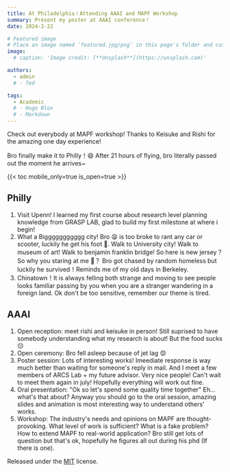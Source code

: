 ```yaml
---
title: At Philadelphia！Attending AAAI and MAPF Workshop
summary: Present my poster at AAAI conference！
date: 2024-2-22

# Featured image
# Place an image named `featured.jpg/png` in this page's folder and customize its options here.
image:
  # caption: 'Image credit: [**Unsplash**](https://unsplash.com)'

authors:
  - admin
  # - Ted

tags:
  - Academic
  # - Hugo Blox
  # - Markdown
---
```


Check out everybody at MAPF workshop! Thanks to Keisuke and Rishi for the amazing one day experience!

Bro finally make it to Philly！😄 After 21 hours of flying, bro literally passed out the moment he arrives~

{{< toc mobile_only=true is_open=true >}}

## Philly

<!-- 1. The Hugo Blox website builder for Hugo, along with its starter templates, is designed for professional creators, educators, and teams/organizations - although it can be used to create any kind of site
2. The template can be modified and customised to suit your needs. It's a good platform for anyone looking to take control of their data and online identity whilst having the convenience to start off with a **no-code solution (write in Markdown and customize with YAML parameters)** and having **flexibility to later add even deeper personalization with HTML and CSS**
3. You can work with all your favourite tools and apps with hundreds of plugins and integrations to speed up your workflows, interact with your readers, and much more -->

1. Visit Upenn! I learned my first course about research level planning knowledge from GRASP LAB,  glad to build my first milestone at where i begin!
2. What a Biggggggggggg city! Bro 😩 is too broke to rant any car or scooter, luckily he get his foot 🏃‍. Walk to University city! Walk to museum of art! Walk to benjamin franklin bridge! So here is new jersey？So why you staring at me 🥧？ Bro got chased by random homeless but luckily he survived！Reminds me of my old days in Berkeley.
3. Chinatown！It is always felling both strange and moving to see people looks familiar passing by you when you are a stranger wandering in a foreign land. Ok don't be too sensitive, remember our theme is tired.


## AAAI

1. Open reception: meet rishi and keisuke in person! Still suprised to have somebody understanding what my research is about! But the food sucks 😔
2. Open ceremony: Bro fell asleep because of jet lag 😟
3. Poster session: Lots of interesting works! Imeediate response is way much better than waiting for someone's reply in mail. And I meet a few members of ARCS Lab + my future advisor. Very nice people! Can't wait to meet them again in july! Hopefully everything will work out fine.
4. Oral presentation: "Ok so let's spend some quality time together" Eh... what's that about? Anyway you should go to the oral session, amazing slides and animation is most interesting way to understand others' works.
5. Workshop: The industry's needs and opinions on MAPF ​​are thought-provoking. What level of work is sufficient? What is a fake problem? How to extend MAPF to real-world application? Bro still get lots of question but that's ok, hopefully he figures all out during his phd (If there is one).


<!-- ## Short trip at Princeton and Chicago

1. so there are short trips, what do you expect to see here hhh. 
2. Somehow I can calls this campus visit?  -->


<!-- [//]: # ([![The template is mobile first with a responsive design to ensure that your site looks stunning on every device.]&#40;https://raw.githubusercontent.com/wowchemy/wowchemy-hugo-modules/main/starters/academic/preview.png&#41;]&#40;https://hugoblox.com&#41;)

### Get Started

- 👉 [**Create a new site**](https://hugoblox.com/templates/)
- 📚 [**Personalize your site**](https://docs.hugoblox.com/)
- 💬 [Chat with the **Hugo Blox community**](https://discord.gg/z8wNYzb) or [**Hugo community**](https://discourse.gohugo.io)
- 🐦 Twitter: [@GetResearchDev](https://twitter.com/GetResearchDev) [@GeorgeCushen](https://twitter.com/GeorgeCushen) #MadeWithHugoBlox
- 💡 [Request a **feature** or report a **bug** for _Hugo Blox_](https://github.com/HugoBlox/hugo-blox-builder/issues)
- ⬆️ **Updating Hugo Blox?** View the [Update Guide](https://docs.hugoblox.com/reference/update/) and [Release Notes](https://github.com/HugoBlox/hugo-blox-builder/releases)

## Crowd-funded open-source software

To help us develop this template and software sustainably under the MIT license, we ask all individuals and businesses that use it to help support its ongoing maintenance and development via sponsorship.

### [❤️ Click here to become a sponsor and help support Hugo Blox's future ❤️](https://hugoblox.com/sponsor/)

As a token of appreciation for sponsoring, you can **unlock [these](https://hugoblox.com/sponsor/) awesome rewards and extra features 🦄✨**

## Ecosystem

- **[Bibtex To Markdown](https://github.com/GetRD/academic-file-converter):** Automatically import publications from BibTeX

## Inspiration

[Learn what other **creators**](https://hugoblox.com/creators/) are building with this template.

## Features

- **Page builder** - Create _anything_ with no-code [**blocks**](https://hugoblox.com/blocks/) and [**elements**](https://docs.hugoblox.com/reference/markdown/)
- **Edit any type of content** - Blog posts, publications, talks, slides, projects, and more!
- **Create content** in [**Markdown**](https://docs.hugoblox.com/reference/markdown/), [**Jupyter**](https://docs.hugoblox.com/getting-started/cms/), or [**RStudio**](https://docs.hugoblox.com/getting-started/cms/)
- **Plugin System** - Fully customizable [**color** and **font themes**](https://docs.hugoblox.com/getting-started/customize/)
- **Display Code and Math** - Code syntax highlighting and LaTeX math supported
- **Integrations** - [Google Analytics](https://analytics.google.com), [Disqus commenting](https://disqus.com), Maps, Contact Forms, and more!
- **Beautiful Site** - Simple and refreshing one-page design
- **Industry-Leading SEO** - Help get your website found on search engines and social media
- **Media Galleries** - Display your images and videos with captions in a customizable gallery
- **Mobile Friendly** - Look amazing on every screen with a mobile friendly version of your site
- **Multi-language** - 35+ language packs including English, 中文, and Português
- **Multi-user** - Each author gets their own profile page
- **Privacy Pack** - Assists with GDPR
- **Stand Out** - Bring your site to life with animation, parallax backgrounds, and scroll effects
- **One-Click Deployment** - No servers. No databases. Only files.

## Themes

Hugo Blox and its templates come with **automatic day (light) and night (dark) mode** built-in. Visitors can choose their preferred mode by clicking the sun/moon icon in the header.

[Choose a stunning **theme** and **font**](https://docs.hugoblox.com/getting-started/customize/) for your site. Themes are fully customizable.

## License

Copyright 2016-present [George Cushen](https://georgecushen.com). -->

Released under the [MIT](https://github.com/HugoBlox/hugo-blox-builder/blob/main/LICENSE.md) license.
